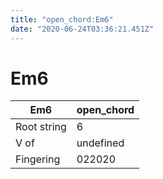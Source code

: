 ```yaml
---
title: "open_chord:Em6"
date: "2020-06-24T03:36:21.451Z"
---
```


# Em6
Em6 | open_chord
--- | ---
Root string | 6
V of | undefined
Fingering | 022020
